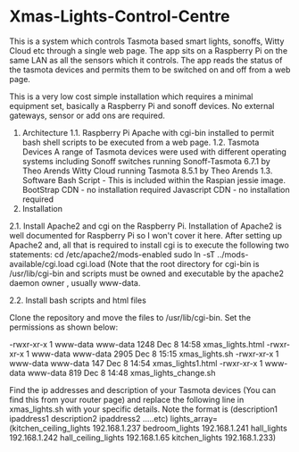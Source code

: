 # Xmas-Lights-Control-Centre

This is a system which controls Tasmota based smart lights, sonoffs, Witty Cloud etc through a single web page. The app sits on a Raspberry Pi on the same LAN as all the sensors which it controls. The app reads the status of the tasmota devices and permits them to be switched on and off from a web page.

This is a very low cost simple installation which requires a minimal equipment set, basically a Raspberry Pi and sonoff devices. No external gateways, sensor or add ons are required.  

1. Architecture
1.1. Raspberry Pi
  Apache with cgi-bin installed to permit bash shell scripts to be executed from a web page.
1.2. Tasmota Devices
  A range of Tasmota devices were used with different operating systems including 
  Sonoff switches running Sonoff-Tasmota 6.7.1 by Theo Arends
  Witty Cloud running Tasmota 8.5.1 by Theo Arends
 1.3. Software
   Bash Script - This is included within the Raspian jessie image.
   BootStrap CDN - no installation required
   Javascript CDN - no installation required
 2. Installation
 
 2.1. Install Apache2 and cgi on the Raspberry Pi. 
 Installation of Apache2 is well documented for Raspberry Pi so I won't cover it here. After setting up Apache2 and, all that is required to install cgi is to execute the   following two statements:
  cd /etc/apache2/mods-enabled 
  sudo ln -sT ../mods-available/cgi.load cgi.load
  (Note that the root directory for cgi-bin is /usr/lib/cgi-bin and scripts must be owned and executable by the apache2 daemon owner , usually www-data.

  2.2. Install bash scripts and html files
  
  Clone the repository and move the files to /usr/lib/cgi-bin. Set the permissions as shown below:
  
-rwxr-xr-x 1 www-data www-data  1248 Dec  8 14:58 xmas_lights.html
-rwxr-xr-x 1 www-data www-data  2905 Dec  8 15:15 xmas_lights.sh
-rwxr-xr-x 1 www-data www-data   147 Dec  8 14:54 xmas_lights1.html
-rwxr-xr-x 1 www-data www-data   819 Dec  8 14:48 xmas_lights_change.sh

Find the ip addresses and description of your Tasmota devices (You can find this from your router page) and replace the following line in xmas_lights.sh with your specific details. Note the format is (description1 ipaddress1 description2 ipaddress2 .....etc)
  lights_array=(kitchen_ceiling_lights 192.168.1.237 bedroom_lights 192.168.1.241 hall_lights 192.168.1.242 hall_ceiling_lights 192.168.1.65 kitchen_lights 192.168.1.233)





